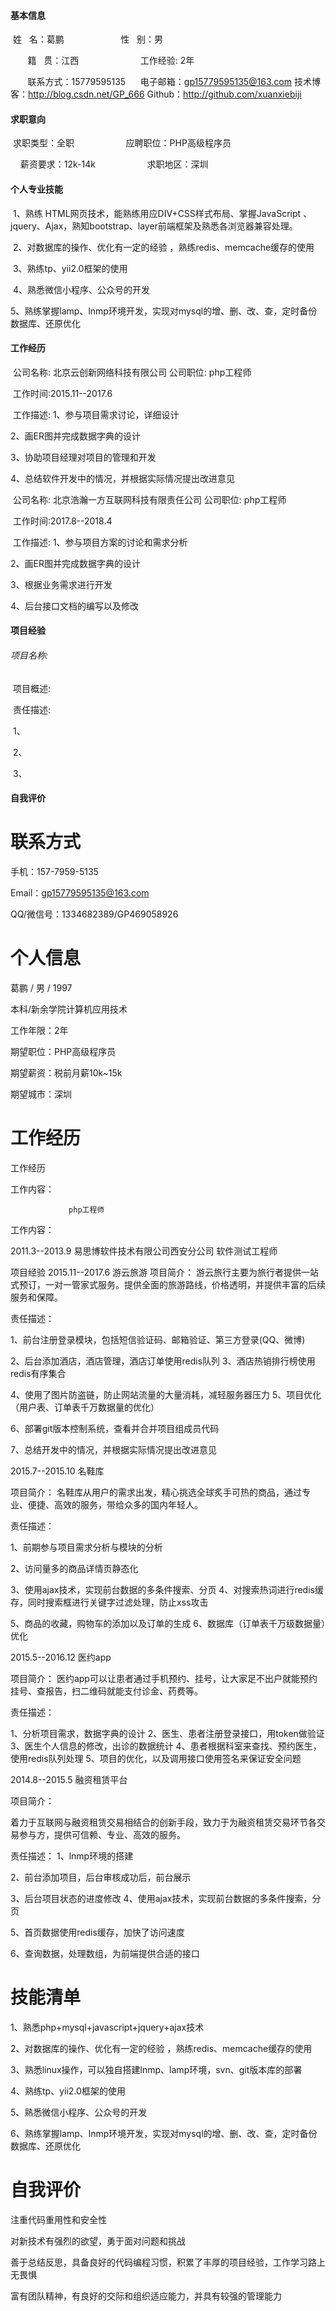 #### 基本信息

​       姓   名：葛鹏                           性   别：男      

        籍   贯：江西                           工作经验: 2年

        联系方式：15779595135      电子邮箱：gp15779595135@163.com
       技术博客：http://blog.csdn.net/GP_666            Github：http://github.com/xuanxiebiji

#### 求职意向

​	      求职类型：全职                        应聘职位：PHP高级程序员

        薪资要求：12k-14k                     求职地区：深圳

#### 个人专业技能

​	1、熟练 HTML网页技术，能熟练用应DIV+CSS样式布局、掌握JavaScript 、jquery、Ajax，熟知bootstrap、layer前端框架及熟悉各浏览器兼容处理。

​ 2、对数据库的操作、优化有一定的经验 ，熟练redis、memcache缓存的使用

​	3、熟练tp、yii2.0框架的使用

​	4、熟悉微信小程序、公众号的开发

​	5、熟练掌握lamp、lnmp环境开发，实现对mysql的增、删、改、查，定时备份数据库、还原优化

#### 工作经历

​	公司名称:  北京云创新网络科技有限公司                               公司职位: php工程师

​	工作时间:2015.11--2017.6

​	工作描述:
1、参与项目需求讨论，详细设计

2、画ER图并完成数据字典的设计

3、协助项目经理对项目的管理和开发

4、总结软件开发中的情况，并根据实际情况提出改进意见

​	公司名称:  北京浩瀚一方互联网科技有限责任公司                        公司职位: php工程师

​	工作时间:2017.8--2018.4

​	工作描述:
1、参与项目方案的讨论和需求分析

2、画ER图并完成数据字典的设计

3、根据业务需求进行开发

4、后台接口文档的编写以及修改

#### 项目经验

######           项目名称:

​	  项目概述:

​	  责任描述:

​		1、

​		2、

​		3、

#### 自我评价




联系方式
=============

手机：157-7959-5135

Email：gp15779595135@163.com

QQ/微信号：1334682389/GP469058926

个人信息
=============

葛鹏  / 男 / 1997

本科/新余学院计算机应用技术

工作年限：2年



期望职位：PHP高级程序员

期望薪资：税前月薪10k~15k

期望城市：深圳

工作经历
=============
工作经历

        

工作内容：


         	     php工程师

工作内容：



  2011.3--2013.9      易思博软件技术有限公司西安分公司    软件测试工程师

项目经验
  2015.11--2017.6	       游云旅游
项目简介：
游云旅行主要为旅行者提供一站式预订，一对一管家式服务。提供全面的旅游路线，价格透明，并提供丰富的后续服务和保障。

责任描述：

1、前台注册登录模块，包括短信验证码、邮箱验证、第三方登录(QQ、微博)

2、后台添加酒店，酒店管理，酒店订单使用redis队列
3、酒店热销排行榜使用redis有序集合

4、使用了图片防盗链，防止网站流量的大量消耗，减轻服务器压力
5、项目优化（用户表、订单表千万数据量的优化）

6、部署git版本控制系统，查看并合并项目组成员代码

7、总结开发中的情况，并根据实际情况提出改进意见

  2015.7--2015.10	      名鞋库

项目简介：
名鞋库从用户的需求出发，精心挑选全球炙手可热的商品，通过专业、便捷、高效的服务，带给众多的国内年轻人。

责任描述：

1、前期参与项目需求分析与模块的分析

2、访问量多的商品详情页静态化

3、使用ajax技术，实现前台数据的多条件搜索、分页
4、对搜索热词进行redis缓存，同时搜索框进行关键字过滤处理，防止xss攻击

5、商品的收藏，购物车的添加以及订单的生成
6、数据库（订单表千万级数据量）优化

  2015.5--2016.12        医约app

项目简介：
医约app可以让患者通过手机预约、挂号，让大家足不出户就能预约挂号、查报告，扫二维码就能支付诊金、药费等。

责任描述：

1、分析项目需求，数据字典的设计
2、医生、患者注册登录接口，用token做验证
3、医生个人信息的修改，出诊的数据统计
4、患者根据科室来查找、预约医生，使用redis队列处理
5、项目的优化，以及调用接口使用签名来保证安全问题


  2014.8--2015.5	      融资租赁平台

项目简介：

着力于互联网与融资租赁交易相结合的创新手段，致力于为融资租赁交易环节各交易参与方，提供可信赖、专业、高效的服务。

责任描述：
1、lnmp环境的搭建

2、前台添加项目，后台审核成功后，前台展示

3、后台项目状态的进度修改
4、使用ajax技术，实现前台数据的多条件搜索，分页

5、首页数据使用redis缓存，加快了访问速度

6、查询数据，处理数组，为前端提供合适的接口


技能清单
=============

1、熟悉php+mysql+javascript+jquery+ajax技术

2、对数据库的操作、优化有一定的经验 ，熟练redis、memcache缓存的使用

3、熟悉linux操作，可以独自搭建lnmp、lamp环境，svn、git版本库的部署

4、熟练tp、yii2.0框架的使用

5、熟悉微信小程序、公众号的开发

6、熟练掌握lamp、lnmp环境开发，实现对mysql的增、删、改、查，定时备份数据库、还原优化

自我评价
=============
注重代码重用性和安全性

对新技术有强烈的欲望，勇于面对问题和挑战

善于总结反思，具备良好的代码编程习惯，积累了丰厚的项目经验，工作学习路上无畏惧

富有团队精神，有良好的交际和组织适应能力，并具有较强的管理能力
